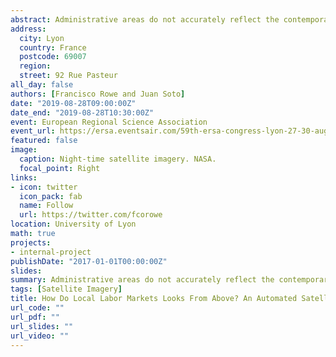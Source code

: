 ```yaml
---
abstract: Administrative areas do not accurately reflect the contemporary spatial manifestation of labour market linkages. Local labour market areas (LLMAs) have been shown to provide a better representation of geographic labour market activity. Traditionally LLMAs are delineated based on commuting flow data. However, commuting data are expensive to collect, are sporadically collected in developed countries and rarely available in less developed countries. Yet, recent advances in computing capacity and increased availability of satellite imagery offers a unique opportunity to generate LLMAs in poor environment context in a cheap, frequent and automated way. This papers aims to develop an automated satellite-based approach to define LLMAs.
address:
  city: Lyon
  country: France
  postcode: 69007
  region: 
  street: 92 Rue Pasteur
all_day: false
authors: [Francisco Rowe and Juan Soto]
date: "2019-08-28T09:00:00Z"
date_end: "2019-08-28T10:30:00Z"
event: European Regional Science Association
event_url: https://ersa.eventsair.com/59th-ersa-congress-lyon-27-30-august-2019/
featured: false
image:
  caption: Night-time satellite imagery. NASA.
  focal_point: Right
links:
- icon: twitter
  icon_pack: fab
  name: Follow
  url: https://twitter.com/fcorowe
location: University of Lyon
math: true
projects:
- internal-project
publishDate: "2017-01-01T00:00:00Z"
slides: 
summary: Administrative areas do not accurately reflect the contemporary spatial manifestation of labour market linkages. Local labour market areas (LLMAs) have been shown to provide a better representation of geographic labour market activity. Traditionally LLMAs are delineated based on commuting flow data. However, commuting data are expensive to collect, are sporadically collected in developed countries and rarely available in less developed countries. Yet, recent advances in computing capacity and increased availability of satellite imagery offers a unique opportunity to generate LLMAs in poor environment context in a cheap, frequent and automated way. This papers aims to develop an automated satellite-based approach to define LLMAs.
tags: [Satellite Imagery]
title: How Do Local Labor Markets Looks From Above? An Automated Satellite Imagery Approach
url_code: ""
url_pdf: ""
url_slides: ""
url_video: ""
---
```

